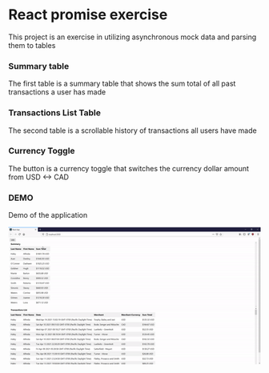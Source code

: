 # React promise exercise

This project is an exercise in utilizing asynchronous mock data and parsing them to tables

### Summary table

The first table is a summary table that shows the sum total of all past transactions a user has made

### Transactions List Table

The second table is a scrollable history of transactions all users have made

### Currency Toggle

The button is a currency toggle that switches the currency dollar amount from USD <-> CAD

### DEMO

Demo of the application

![alt-text](https://github.com/deeguyz/hoppier/blob/master/ezgif-3-928db9944694.gif)